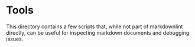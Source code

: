 # Tools

This directory contains a few scripts that, while not part of markdownlint
directly, can be useful for inspecting markdown documents and debugging
issues.

